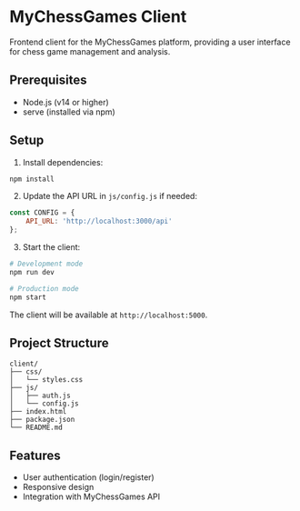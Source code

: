 # MyChessGames Client

Frontend client for the MyChessGames platform, providing a user interface for chess game management and analysis.

## Prerequisites

- Node.js (v14 or higher)
- serve (installed via npm)

## Setup

1. Install dependencies:
```bash
npm install
```

2. Update the API URL in `js/config.js` if needed:
```javascript
const CONFIG = {
    API_URL: 'http://localhost:3000/api'
};
```

3. Start the client:
```bash
# Development mode
npm run dev

# Production mode
npm start
```

The client will be available at `http://localhost:5000`.

## Project Structure

```
client/
├── css/
│   └── styles.css
├── js/
│   ├── auth.js
│   └── config.js
├── index.html
├── package.json
└── README.md
```

## Features

- User authentication (login/register)
- Responsive design
- Integration with MyChessGames API
